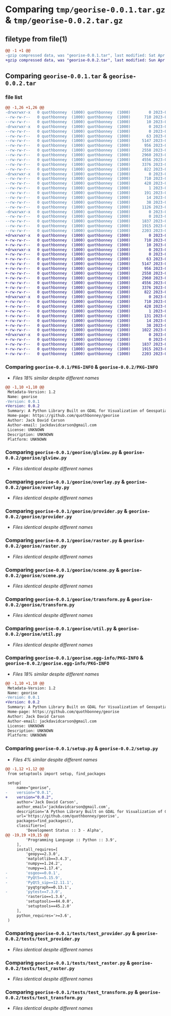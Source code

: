 # Comparing `tmp/georise-0.0.1.tar.gz` & `tmp/georise-0.0.2.tar.gz`

## filetype from file(1)

```diff
@@ -1 +1 @@
-gzip compressed data, was "georise-0.0.1.tar", last modified: Sat Apr 15 19:00:02 2023, max compression
+gzip compressed data, was "georise-0.0.2.tar", last modified: Sun Apr 16 21:04:26 2023, max compression
```

## Comparing `georise-0.0.1.tar` & `georise-0.0.2.tar`

### file list

```diff
@@ -1,26 +1,26 @@
-drwxrwxr-x   0 quothbonney  (1000) quothbonney  (1000)        0 2023-04-15 19:00:02.780758 georise-0.0.1/
--rw-rw-r--   0 quothbonney  (1000) quothbonney  (1000)      710 2023-04-15 19:00:02.780758 georise-0.0.1/PKG-INFO
--rw-rw-r--   0 quothbonney  (1000) quothbonney  (1000)       10 2023-04-15 18:56:19.000000 georise-0.0.1/README.md
-drwxrwxr-x   0 quothbonney  (1000) quothbonney  (1000)        0 2023-04-15 19:00:02.780758 georise-0.0.1/georise/
--rw-rw-r--   0 quothbonney  (1000) quothbonney  (1000)        0 2023-04-13 06:22:06.000000 georise-0.0.1/georise/__init__.py
--rw-rw-r--   0 quothbonney  (1000) quothbonney  (1000)       63 2023-04-12 23:48:00.000000 georise-0.0.1/georise/constants.py
--rw-rw-r--   0 quothbonney  (1000) quothbonney  (1000)     5147 2023-04-11 20:01:17.000000 georise-0.0.1/georise/glview.py
--rw-rw-r--   0 quothbonney  (1000) quothbonney  (1000)      956 2023-04-13 04:57:45.000000 georise-0.0.1/georise/overlay.py
--rw-rw-r--   0 quothbonney  (1000) quothbonney  (1000)     2558 2023-04-15 17:46:15.000000 georise-0.0.1/georise/provider.py
--rw-rw-r--   0 quothbonney  (1000) quothbonney  (1000)     2960 2023-04-15 17:46:17.000000 georise-0.0.1/georise/raster.py
--rw-rw-r--   0 quothbonney  (1000) quothbonney  (1000)     4556 2023-04-15 17:54:39.000000 georise-0.0.1/georise/scene.py
--rw-rw-r--   0 quothbonney  (1000) quothbonney  (1000)     3376 2023-04-15 05:09:08.000000 georise-0.0.1/georise/transform.py
--rw-rw-r--   0 quothbonney  (1000) quothbonney  (1000)      822 2023-04-08 19:16:20.000000 georise-0.0.1/georise/util.py
-drwxrwxr-x   0 quothbonney  (1000) quothbonney  (1000)        0 2023-04-15 19:00:02.780758 georise-0.0.1/georise.egg-info/
--rw-rw-r--   0 quothbonney  (1000) quothbonney  (1000)      710 2023-04-15 19:00:02.000000 georise-0.0.1/georise.egg-info/PKG-INFO
--rw-rw-r--   0 quothbonney  (1000) quothbonney  (1000)      428 2023-04-15 19:00:02.000000 georise-0.0.1/georise.egg-info/SOURCES.txt
--rw-rw-r--   0 quothbonney  (1000) quothbonney  (1000)        1 2023-04-15 19:00:02.000000 georise-0.0.1/georise.egg-info/dependency_links.txt
--rw-rw-r--   0 quothbonney  (1000) quothbonney  (1000)      191 2023-04-15 19:00:02.000000 georise-0.0.1/georise.egg-info/requires.txt
--rw-rw-r--   0 quothbonney  (1000) quothbonney  (1000)       14 2023-04-15 19:00:02.000000 georise-0.0.1/georise.egg-info/top_level.txt
--rw-rw-r--   0 quothbonney  (1000) quothbonney  (1000)       38 2023-04-15 19:00:02.780758 georise-0.0.1/setup.cfg
--rw-rw-r--   0 quothbonney  (1000) quothbonney  (1000)     1126 2023-04-15 18:59:59.000000 georise-0.0.1/setup.py
-drwxrwxr-x   0 quothbonney  (1000) quothbonney  (1000)        0 2023-04-15 19:00:02.780758 georise-0.0.1/tests/
--rw-rw-r--   0 quothbonney  (1000) quothbonney  (1000)        0 2023-04-15 15:05:59.000000 georise-0.0.1/tests/__init__.py
--rw-rw-r--   0 quothbonney  (1000) quothbonney  (1000)     1837 2023-04-15 17:31:59.000000 georise-0.0.1/tests/test_provider.py
--rw-rw-r--   0 quothbonney  (1000) quothbonney  (1000)     1915 2023-04-15 15:10:23.000000 georise-0.0.1/tests/test_raster.py
--rw-rw-r--   0 quothbonney  (1000) quothbonney  (1000)     2203 2023-04-15 15:11:20.000000 georise-0.0.1/tests/test_transform.py
+drwxrwxr-x   0 quothbonney  (1000) quothbonney  (1000)        0 2023-04-16 21:04:26.990199 georise-0.0.2/
+-rw-rw-r--   0 quothbonney  (1000) quothbonney  (1000)      710 2023-04-16 21:04:26.990199 georise-0.0.2/PKG-INFO
+-rw-rw-r--   0 quothbonney  (1000) quothbonney  (1000)       10 2023-04-15 18:56:19.000000 georise-0.0.2/README.md
+drwxrwxr-x   0 quothbonney  (1000) quothbonney  (1000)        0 2023-04-16 21:04:26.990199 georise-0.0.2/georise/
+-rw-rw-r--   0 quothbonney  (1000) quothbonney  (1000)        0 2023-04-13 06:22:06.000000 georise-0.0.2/georise/__init__.py
+-rw-rw-r--   0 quothbonney  (1000) quothbonney  (1000)       63 2023-04-12 23:48:00.000000 georise-0.0.2/georise/constants.py
+-rw-rw-r--   0 quothbonney  (1000) quothbonney  (1000)     5147 2023-04-11 20:01:17.000000 georise-0.0.2/georise/glview.py
+-rw-rw-r--   0 quothbonney  (1000) quothbonney  (1000)      956 2023-04-13 04:57:45.000000 georise-0.0.2/georise/overlay.py
+-rw-rw-r--   0 quothbonney  (1000) quothbonney  (1000)     2558 2023-04-15 17:46:15.000000 georise-0.0.2/georise/provider.py
+-rw-rw-r--   0 quothbonney  (1000) quothbonney  (1000)     2960 2023-04-15 17:46:17.000000 georise-0.0.2/georise/raster.py
+-rw-rw-r--   0 quothbonney  (1000) quothbonney  (1000)     4556 2023-04-15 17:54:39.000000 georise-0.0.2/georise/scene.py
+-rw-rw-r--   0 quothbonney  (1000) quothbonney  (1000)     3376 2023-04-15 05:09:08.000000 georise-0.0.2/georise/transform.py
+-rw-rw-r--   0 quothbonney  (1000) quothbonney  (1000)      822 2023-04-08 19:16:20.000000 georise-0.0.2/georise/util.py
+drwxrwxr-x   0 quothbonney  (1000) quothbonney  (1000)        0 2023-04-16 21:04:26.990199 georise-0.0.2/georise.egg-info/
+-rw-rw-r--   0 quothbonney  (1000) quothbonney  (1000)      710 2023-04-16 21:04:26.000000 georise-0.0.2/georise.egg-info/PKG-INFO
+-rw-rw-r--   0 quothbonney  (1000) quothbonney  (1000)      428 2023-04-16 21:04:26.000000 georise-0.0.2/georise.egg-info/SOURCES.txt
+-rw-rw-r--   0 quothbonney  (1000) quothbonney  (1000)        1 2023-04-16 21:04:26.000000 georise-0.0.2/georise.egg-info/dependency_links.txt
+-rw-rw-r--   0 quothbonney  (1000) quothbonney  (1000)      131 2023-04-16 21:04:26.000000 georise-0.0.2/georise.egg-info/requires.txt
+-rw-rw-r--   0 quothbonney  (1000) quothbonney  (1000)       14 2023-04-16 21:04:26.000000 georise-0.0.2/georise.egg-info/top_level.txt
+-rw-rw-r--   0 quothbonney  (1000) quothbonney  (1000)       38 2023-04-16 21:04:26.990199 georise-0.0.2/setup.cfg
+-rw-rw-r--   0 quothbonney  (1000) quothbonney  (1000)     1022 2023-04-16 21:02:51.000000 georise-0.0.2/setup.py
+drwxrwxr-x   0 quothbonney  (1000) quothbonney  (1000)        0 2023-04-16 21:04:26.990199 georise-0.0.2/tests/
+-rw-rw-r--   0 quothbonney  (1000) quothbonney  (1000)        0 2023-04-15 15:05:59.000000 georise-0.0.2/tests/__init__.py
+-rw-rw-r--   0 quothbonney  (1000) quothbonney  (1000)     1837 2023-04-15 17:31:59.000000 georise-0.0.2/tests/test_provider.py
+-rw-rw-r--   0 quothbonney  (1000) quothbonney  (1000)     1915 2023-04-15 15:10:23.000000 georise-0.0.2/tests/test_raster.py
+-rw-rw-r--   0 quothbonney  (1000) quothbonney  (1000)     2203 2023-04-15 15:11:20.000000 georise-0.0.2/tests/test_transform.py
```

### Comparing `georise-0.0.1/PKG-INFO` & `georise-0.0.2/PKG-INFO`

 * *Files 18% similar despite different names*

```diff
@@ -1,10 +1,10 @@
 Metadata-Version: 1.2
 Name: georise
-Version: 0.0.1
+Version: 0.0.2
 Summary: A Python Library Built on GDAL for Visualization of Geospatial Maps
 Home-page: https://github.com/quothbonney/georise
 Author: Jack David Carson
 Author-email: jackdavidcarson@gmail.com
 License: UNKNOWN
 Description: UNKNOWN
 Platform: UNKNOWN
```

### Comparing `georise-0.0.1/georise/glview.py` & `georise-0.0.2/georise/glview.py`

 * *Files identical despite different names*

### Comparing `georise-0.0.1/georise/overlay.py` & `georise-0.0.2/georise/overlay.py`

 * *Files identical despite different names*

### Comparing `georise-0.0.1/georise/provider.py` & `georise-0.0.2/georise/provider.py`

 * *Files identical despite different names*

### Comparing `georise-0.0.1/georise/raster.py` & `georise-0.0.2/georise/raster.py`

 * *Files identical despite different names*

### Comparing `georise-0.0.1/georise/scene.py` & `georise-0.0.2/georise/scene.py`

 * *Files identical despite different names*

### Comparing `georise-0.0.1/georise/transform.py` & `georise-0.0.2/georise/transform.py`

 * *Files identical despite different names*

### Comparing `georise-0.0.1/georise/util.py` & `georise-0.0.2/georise/util.py`

 * *Files identical despite different names*

### Comparing `georise-0.0.1/georise.egg-info/PKG-INFO` & `georise-0.0.2/georise.egg-info/PKG-INFO`

 * *Files 18% similar despite different names*

```diff
@@ -1,10 +1,10 @@
 Metadata-Version: 1.2
 Name: georise
-Version: 0.0.1
+Version: 0.0.2
 Summary: A Python Library Built on GDAL for Visualization of Geospatial Maps
 Home-page: https://github.com/quothbonney/georise
 Author: Jack David Carson
 Author-email: jackdavidcarson@gmail.com
 License: UNKNOWN
 Description: UNKNOWN
 Platform: UNKNOWN
```

### Comparing `georise-0.0.1/setup.py` & `georise-0.0.2/setup.py`

 * *Files 4% similar despite different names*

```diff
@@ -1,12 +1,12 @@
 from setuptools import setup, find_packages
 
 setup(
     name="georise",
-    version="0.0.1",
+    version="0.0.2",
     author='Jack David Carson',
     author_email='jackdavidcarson@gmail.com',
     description='A Python Library Built on GDAL for Visualization of Geospatial Maps',
     url='https://github.com/quothbonney/georise',
     packages=find_packages(),
     classifiers=[
         'Development Status :: 3 - Alpha',
@@ -19,19 +19,15 @@
         'Programming Language :: Python :: 3.9',
     ],
     install_requires=[
         'geopy==2.3.0',
         'matplotlib==3.4.3',
         'numpy==1.24.2',
         'numpy==1.17.4',
-        'osgeo==0.0.1',
-        'PyQt5==5.15.9',
-        'PyQt5_sip==12.11.1',
         'pyqtgraph==0.13.1',
-        'pytest==7.3.0',
         'rasterio==1.3.6',
         'setuptools==44.0.0',
         'setuptools==45.2.0'
     ],
     python_requires='>=3.6',
 )
```

### Comparing `georise-0.0.1/tests/test_provider.py` & `georise-0.0.2/tests/test_provider.py`

 * *Files identical despite different names*

### Comparing `georise-0.0.1/tests/test_raster.py` & `georise-0.0.2/tests/test_raster.py`

 * *Files identical despite different names*

### Comparing `georise-0.0.1/tests/test_transform.py` & `georise-0.0.2/tests/test_transform.py`

 * *Files identical despite different names*

